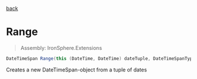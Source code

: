 ﻿

[back](/IronSphere.Extensions/types/DateTimeSpanExtension)

# Range

> Assembly: IronSphere.Extensions

```csharp
DateTimeSpan Range(this (DateTime, DateTime) dateTuple, DateTimeSpanType spanType = DateTimeSpanType.Days, int step = 1)
```

Creates a new DateTimeSpan-object from a tuple of dates

 